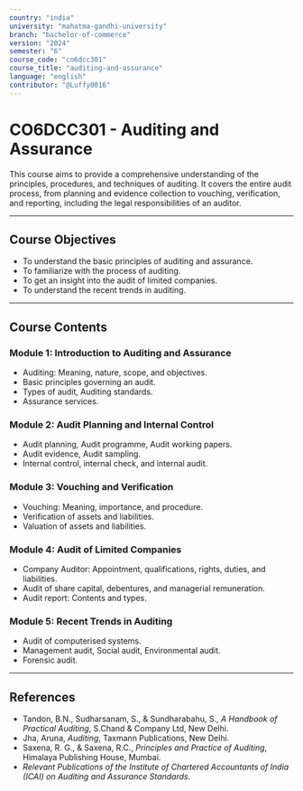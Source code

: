 ```yaml
---
country: "india"
university: "mahatma-gandhi-university"
branch: "bachelor-of-commerce"
version: "2024"
semester: "6"
course_code: "co6dcc301"
course_title: "auditing-and-assurance"
language: "english"
contributor: "@Luffy0016"
---
```

# CO6DCC301 - Auditing and Assurance

This course aims to provide a comprehensive understanding of the principles, procedures, and techniques of auditing. It covers the entire audit process, from planning and evidence collection to vouching, verification, and reporting, including the legal responsibilities of an auditor.

---
## Course Objectives

* To understand the basic principles of auditing and assurance.
* To familiarize with the process of auditing.
* To get an insight into the audit of limited companies.
* To understand the recent trends in auditing.

---
## Course Contents

### Module 1: Introduction to Auditing and Assurance  
* Auditing: Meaning, nature, scope, and objectives.
* Basic principles governing an audit.
* Types of audit, Auditing standards.
* Assurance services.

### Module 2: Audit Planning and Internal Control  
* Audit planning, Audit programme, Audit working papers.
* Audit evidence, Audit sampling.
* Internal control, internal check, and internal audit.

### Module 3: Vouching and Verification  
* Vouching: Meaning, importance, and procedure.
* Verification of assets and liabilities.
* Valuation of assets and liabilities.

### Module 4: Audit of Limited Companies  
* Company Auditor: Appointment, qualifications, rights, duties, and liabilities.
* Audit of share capital, debentures, and managerial remuneration.
* Audit report: Contents and types.

### Module 5: Recent Trends in Auditing  
* Audit of computerised systems.
* Management audit, Social audit, Environmental audit.
* Forensic audit.

---
## References
* Tandon, B.N., Sudharsanam, S., & Sundharabahu, S., *A Handbook of Practical Auditing*, S.Chand & Company Ltd, New Delhi.
* Jha, Aruna, *Auditing*, Taxmann Publications, New Delhi.
* Saxena, R. G., & Saxena, R.C., *Principles and Practice of Auditing*, Himalaya Publishing House, Mumbai.
* *Relevant Publications of the Institute of Chartered Accountants of India (ICAI) on Auditing and Assurance Standards*.